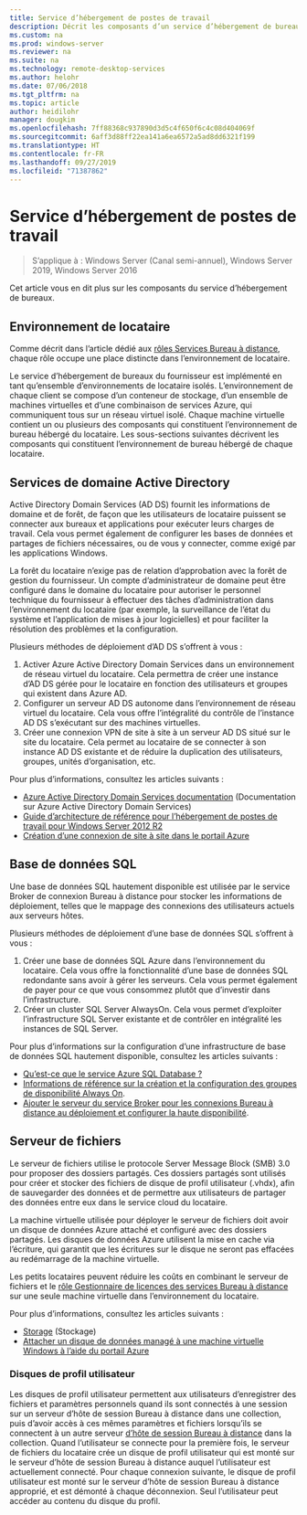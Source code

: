 ```yaml
---
title: Service d’hébergement de postes de travail
description: Décrit les composants d’un service d’hébergement de bureaux.
ms.custom: na
ms.prod: windows-server
ms.reviewer: na
ms.suite: na
ms.technology: remote-desktop-services
ms.author: helohr
ms.date: 07/06/2018
ms.tgt_pltfrm: na
ms.topic: article
author: heidilohr
manager: dougkim
ms.openlocfilehash: 7ff88368c937890d3d5c4f650f6c4c08d404069f
ms.sourcegitcommit: 6aff3d88ff22ea141a6ea6572a5ad8dd6321f199
ms.translationtype: HT
ms.contentlocale: fr-FR
ms.lasthandoff: 09/27/2019
ms.locfileid: "71387862"
---
```

# <a name="desktop-hosting-service"></a>Service d’hébergement de postes de travail

>S’applique à : Windows Server (Canal semi-annuel), Windows Server 2019, Windows Server 2016

Cet article vous en dit plus sur les composants du service d’hébergement de bureaux.

## <a name="tenant-environment"></a>Environnement de locataire

Comme décrit dans l’article dédié aux [rôles Services Bureau à distance](rds-roles.md), chaque rôle occupe une place distincte dans l’environnement de locataire.

Le service d’hébergement de bureaux du fournisseur est implémenté en tant qu’ensemble d’environnements de locataire isolés. L’environnement de chaque client se compose d’un conteneur de stockage, d’un ensemble de machines virtuelles et d’une combinaison de services Azure, qui communiquent tous sur un réseau virtuel isolé. Chaque machine virtuelle contient un ou plusieurs des composants qui constituent l’environnement de bureau hébergé du locataire. Les sous-sections suivantes décrivent les composants qui constituent l’environnement de bureau hébergé de chaque locataire.

## <a name="active-directory-domain-services"></a>Services de domaine Active Directory

Active Directory Domain Services (AD DS) fournit les informations de domaine et de forêt, de façon que les utilisateurs de locataire puissent se connecter aux bureaux et applications pour exécuter leurs charges de travail. Cela vous permet également de configurer les bases de données et partages de fichiers nécessaires, ou de vous y connecter, comme exigé par les applications Windows.

La forêt du locataire n’exige pas de relation d’approbation avec la forêt de gestion du fournisseur. Un compte d’administrateur de domaine peut être configuré dans le domaine du locataire pour autoriser le personnel technique du fournisseur à effectuer des tâches d’administration dans l’environnement du locataire (par exemple, la surveillance de l’état du système et l’application de mises à jour logicielles) et pour faciliter la résolution des problèmes et la configuration.

Plusieurs méthodes de déploiement d’AD DS s’offrent à vous :

1. Activer Azure Active Directory Domain Services dans un environnement de réseau virtuel du locataire. Cela permettra de créer une instance d’AD DS gérée pour le locataire en fonction des utilisateurs et groupes qui existent dans Azure AD.
2. Configurer un serveur AD DS autonome dans l’environnement de réseau virtuel du locataire. Cela vous offre l’intégralité du contrôle de l’instance AD DS s’exécutant sur des machines virtuelles.
3. Créer une connexion VPN de site à site à un serveur AD DS situé sur le site du locataire. Cela permet au locataire de se connecter à son instance AD DS existante et de réduire la duplication des utilisateurs, groupes, unités d’organisation, etc.

Pour plus d’informations, consultez les articles suivants :

* [Azure Active Directory Domain Services documentation](https://docs.microsoft.com/azure/active-directory-domain-services/) (Documentation sur Azure Active Directory Domain Services)
* [Guide d’architecture de référence pour l’hébergement de postes de travail pour Windows Server 2012 R2](https://docs.microsoft.com/azure/vpn-gateway/vpn-gateway-howto-site-to-site-resource-manager-portal)
* [Création d’une connexion de site à site dans le portail Azure](https://docs.microsoft.com/azure/vpn-gateway/vpn-gateway-howto-site-to-site-resource-manager-portal)

## <a name="sql-database"></a>Base de données SQL

Une base de données SQL hautement disponible est utilisée par le service Broker de connexion Bureau à distance pour stocker les informations de déploiement, telles que le mappage des connexions des utilisateurs actuels aux serveurs hôtes.

Plusieurs méthodes de déploiement d’une base de données SQL s’offrent à vous :

1. Créer une base de données SQL Azure dans l’environnement du locataire. Cela vous offre la fonctionnalité d’une base de données SQL redondante sans avoir à gérer les serveurs. Cela vous permet également de payer pour ce que vous consommez plutôt que d’investir dans l’infrastructure.
2. Créer un cluster SQL Server AlwaysOn. Cela vous permet d’exploiter l’infrastructure SQL Server existante et de contrôler en intégralité les instances de SQL Server.

Pour plus d’informations sur la configuration d’une infrastructure de base de données SQL hautement disponible, consultez les articles suivants :

* [Qu’est-ce que le service Azure SQL Database ?](https://docs.microsoft.com/azure/sql-database/sql-database-technical-overview)
* [Informations de référence sur la création et la configuration des groupes de disponibilité Always On](https://docs.microsoft.com/sql/database-engine/availability-groups/windows/creation-and-configuration-of-availability-groups-sql-server?view=sql-server-2017).
* [Ajouter le serveur du service Broker pour les connexions Bureau à distance au déploiement et configurer la haute disponibilité](rds-connection-broker-cluster.md).

## <a name="file-server"></a>Serveur de fichiers

Le serveur de fichiers utilise le protocole Server Message Block (SMB) 3.0 pour proposer des dossiers partagés. Ces dossiers partagés sont utilisés pour créer et stocker des fichiers de disque de profil utilisateur (.vhdx), afin de sauvegarder des données et de permettre aux utilisateurs de partager des données entre eux dans le service cloud du locataire.

La machine virtuelle utilisée pour déployer le serveur de fichiers doit avoir un disque de données Azure attaché et configuré avec des dossiers partagés. Les disques de données Azure utilisent la mise en cache via l’écriture, qui garantit que les écritures sur le disque ne seront pas effacées au redémarrage de la machine virtuelle.

Les petits locataires peuvent réduire les coûts en combinant le serveur de fichiers et le [rôle Gestionnaire de licences des services Bureau à distance](rds-roles.md#remote-desktop-licensing) sur une seule machine virtuelle dans l’environnement du locataire.

Pour plus d’informations, consultez les articles suivants :

* [Storage](../../storage/storage.md) (Stockage)
* [Attacher un disque de données managé à une machine virtuelle Windows à l’aide du portail Azure](https://docs.microsoft.com/azure/virtual-machines/windows/attach-managed-disk-portal?toc=%2Fazure%2Fvirtual-machines%2Fwindows%2Fclassic%2Ftoc.json)

### <a name="user-profile-disks"></a>Disques de profil utilisateur

Les disques de profil utilisateur permettent aux utilisateurs d’enregistrer des fichiers et paramètres personnels quand ils sont connectés à une session sur un serveur d’hôte de session Bureau à distance dans une collection, puis d’avoir accès à ces mêmes paramètres et fichiers lorsqu’ils se connectent à un autre serveur [d’hôte de session Bureau à distance](rds-roles.md#remote-desktop-session-host) dans la collection. Quand l’utilisateur se connecte pour la première fois, le serveur de fichiers du locataire crée un disque de profil utilisateur qui est monté sur le serveur d’hôte de session Bureau à distance auquel l’utilisateur est actuellement connecté. Pour chaque connexion suivante, le disque de profil utilisateur est monté sur le serveur d’hôte de session Bureau à distance approprié, et est démonté à chaque déconnexion. Seul l’utilisateur peut accéder au contenu du disque du profil.